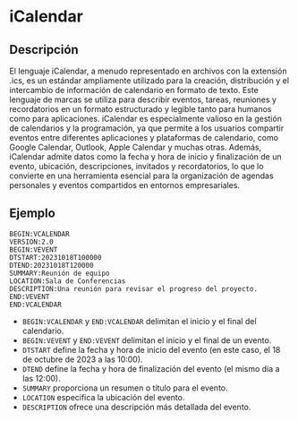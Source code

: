 # iCalendar

## Descripción

El lenguaje iCalendar, a menudo representado en archivos con la extensión .ics, es un estándar ampliamente utilizado para la creación, distribución y el intercambio de información de calendario en formato de texto. Este lenguaje de marcas se utiliza para describir eventos, tareas, reuniones y recordatorios en un formato estructurado y legible tanto para humanos como para aplicaciones. iCalendar es especialmente valioso en la gestión de calendarios y la programación, ya que permite a los usuarios compartir eventos entre diferentes aplicaciones y plataformas de calendario, como Google Calendar, Outlook, Apple Calendar y muchas otras. Además, iCalendar admite datos como la fecha y hora de inicio y finalización de un evento, ubicación, descripciones, invitados y recordatorios, lo que lo convierte en una herramienta esencial para la organización de agendas personales y eventos compartidos en entornos empresariales.

## Ejemplo

```
BEGIN:VCALENDAR
VERSION:2.0
BEGIN:VEVENT
DTSTART:20231018T100000
DTEND:20231018T120000
SUMMARY:Reunión de equipo
LOCATION:Sala de Conferencias
DESCRIPTION:Una reunión para revisar el progreso del proyecto.
END:VEVENT
END:VCALENDAR
```

* `BEGIN:VCALENDAR` y `END:VCALENDAR` delimitan el inicio y el final del calendario.
* `BEGIN:VEVENT` y `END:VEVENT` delimitan el inicio y el final de un evento.
* `DTSTART` define la fecha y hora de inicio del evento (en este caso, el 18 de octubre de 2023 a las 10:00).
* `DTEND` define la fecha y hora de finalización del evento (el mismo día a las 12:00).
* `SUMMARY` proporciona un resumen o título para el evento.
* `LOCATION` especifica la ubicación del evento.
* `DESCRIPTION` ofrece una descripción más detallada del evento.
